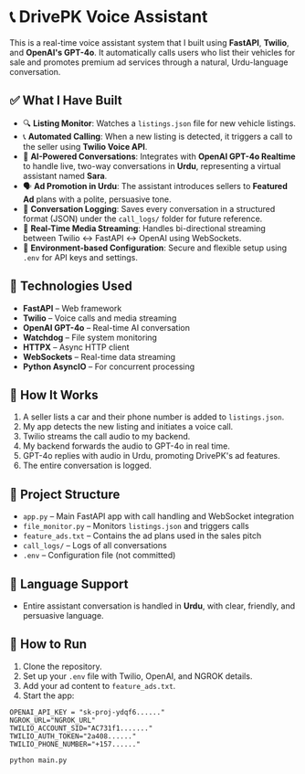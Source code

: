 # 📞 DrivePK Voice Assistant

This is a real-time voice assistant system that I built using **FastAPI**, **Twilio**, and **OpenAI's GPT-4o**. It automatically calls users who list their vehicles for sale and promotes premium ad services through a natural, Urdu-language conversation.

## ✅ What I Have Built

- 🔍 **Listing Monitor**: Watches a `listings.json` file for new vehicle listings.
- 📞 **Automated Calling**: When a new listing is detected, it triggers a call to the seller using **Twilio Voice API**.
- 🧠 **AI-Powered Conversations**: Integrates with **OpenAI GPT-4o Realtime** to handle live, two-way conversations in **Urdu**, representing a virtual assistant named **Sara**.
- 🗣️ **Ad Promotion in Urdu**: The assistant introduces sellers to **Featured Ad** plans with a polite, persuasive tone.
- 🧾 **Conversation Logging**: Saves every conversation in a structured format (JSON) under the `call_logs/` folder for future reference.
- 🔁 **Real-Time Media Streaming**: Handles bi-directional streaming between Twilio ↔ FastAPI ↔ OpenAI using WebSockets.
- 🔐 **Environment-based Configuration**: Secure and flexible setup using `.env` for API keys and settings.

## 🧰 Technologies Used

- **FastAPI** – Web framework
- **Twilio** – Voice calls and media streaming
- **OpenAI GPT-4o** – Real-time AI conversation
- **Watchdog** – File system monitoring
- **HTTPX** – Async HTTP client
- **WebSockets** – Real-time data streaming
- **Python AsyncIO** – For concurrent processing

## 🔧 How It Works

1. A seller lists a car and their phone number is added to `listings.json`.
2. My app detects the new listing and initiates a voice call.
3. Twilio streams the call audio to my backend.
4. My backend forwards the audio to GPT-4o in real time.
5. GPT-4o replies with audio in Urdu, promoting DrivePK's ad features.
6. The entire conversation is logged.

## 📂 Project Structure

- `app.py` – Main FastAPI app with call handling and WebSocket integration
- `file_monitor.py` – Monitors `listings.json` and triggers calls
- `feature_ads.txt` – Contains the ad plans used in the sales pitch
- `call_logs/` – Logs of all conversations
- `.env` – Configuration file (not committed)

## 💬 Language Support

- Entire assistant conversation is handled in **Urdu**, with clear, friendly, and persuasive language.

## 🚀 How to Run

1. Clone the repository.
2. Set up your `.env` file with Twilio, OpenAI, and NGROK details.
3. Add your ad content to `feature_ads.txt`.
4. Start the app:

```
OPENAI_API_KEY = "sk-proj-ydqf6......"
NGROK_URL="NGROK_URL"
TWILIO_ACCOUNT_SID="AC731f1......."
TWILIO_AUTH_TOKEN="2a408......"
TWILIO_PHONE_NUMBER="+157......"
```

```bash
python main.py
```